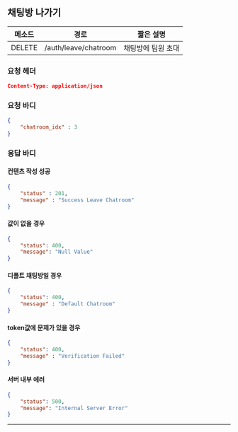 ## 채팅방 나가기

| 메소드 | 경로                 | 짧은 설명          |
| ------ | -------------------- | ------------------ |
| DELETE | /auth/leave/chatroom | 채팅방에 팀원 초대 |

### 요청 헤더

```json
Content-Type: application/json
```

### 요청 바디

```json
{
    "chatroom_idx" : 3
}
```

### 응답 바디

#### 컨텐츠 작성 성공

```json
{
    "status" : 201,
    "message" : "Success Leave Chatroom"
}
```

#### 값이 없을 경우

```json
{
    "status": 400,
    "message": "Null Value"
}
```

#### 디폴트 채팅방일 경우

```json
{
    "status": 400,
    "message" : "Default Chatroom"
}
```

#### token값에 문제가 있을 경우

```json
{
    "status": 400,
    "message" : "Verification Failed"
}
```

#### 서버 내부 에러

```json
{
    "status": 500,
    "message": "Internal Server Error"
}
```
------